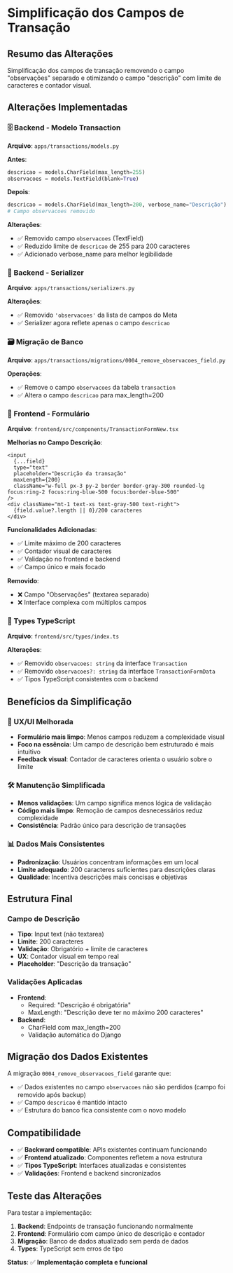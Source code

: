 # Simplificação dos Campos de Transação

## Resumo das Alterações

Simplificação dos campos de transação removendo o campo "observações" separado e otimizando o campo "descrição" com limite de caracteres e contador visual.

## Alterações Implementadas

### 🗄️ Backend - Modelo Transaction

**Arquivo**: `apps/transactions/models.py`

**Antes**:
```python
descricao = models.CharField(max_length=255)
observacoes = models.TextField(blank=True)
```

**Depois**:
```python
descricao = models.CharField(max_length=200, verbose_name="Descrição")
# Campo observacoes removido
```

**Alterações**:
- ✅ Removido campo `observacoes` (TextField)
- ✅ Reduzido limite de `descricao` de 255 para 200 caracteres
- ✅ Adicionado verbose_name para melhor legibilidade

### 🔄 Backend - Serializer

**Arquivo**: `apps/transactions/serializers.py`

**Alterações**:
- ✅ Removido `'observacoes'` da lista de campos do Meta
- ✅ Serializer agora reflete apenas o campo `descricao`

### 🗃️ Migração de Banco

**Arquivo**: `apps/transactions/migrations/0004_remove_observacoes_field.py`

**Operações**:
- ✅ Remove o campo `observacoes` da tabela `transaction`
- ✅ Altera o campo `descricao` para max_length=200

### 🎨 Frontend - Formulário

**Arquivo**: `frontend/src/components/TransactionFormNew.tsx`

**Melhorias no Campo Descrição**:
```tsx
<input
  {...field}
  type="text"
  placeholder="Descrição da transação"
  maxLength={200}
  className="w-full px-3 py-2 border border-gray-300 rounded-lg focus:ring-2 focus:ring-blue-500 focus:border-blue-500"
/>
<div className="mt-1 text-xs text-gray-500 text-right">
  {field.value?.length || 0}/200 caracteres
</div>
```

**Funcionalidades Adicionadas**:
- ✅ Limite máximo de 200 caracteres
- ✅ Contador visual de caracteres
- ✅ Validação no frontend e backend
- ✅ Campo único e mais focado

**Removido**:
- ❌ Campo "Observações" (textarea separado)
- ❌ Interface complexa com múltiplos campos

### 📝 Types TypeScript

**Arquivo**: `frontend/src/types/index.ts`

**Alterações**:
- ✅ Removido `observacoes: string` da interface `Transaction`
- ✅ Removido `observacoes?: string` da interface `TransactionFormData`
- ✅ Tipos TypeScript consistentes com o backend

## Benefícios da Simplificação

### 🎯 UX/UI Melhorada
- **Formulário mais limpo**: Menos campos reduzem a complexidade visual
- **Foco na essência**: Um campo de descrição bem estruturado é mais intuitivo
- **Feedback visual**: Contador de caracteres orienta o usuário sobre o limite

### 🛠️ Manutenção Simplificada
- **Menos validações**: Um campo significa menos lógica de validação
- **Código mais limpo**: Remoção de campos desnecessários reduz complexidade
- **Consistência**: Padrão único para descrição de transações

### 📊 Dados Mais Consistentes
- **Padronização**: Usuários concentram informações em um local
- **Limite adequado**: 200 caracteres suficientes para descrições claras
- **Qualidade**: Incentiva descrições mais concisas e objetivas

## Estrutura Final

### Campo de Descrição
- **Tipo**: Input text (não textarea)
- **Limite**: 200 caracteres
- **Validação**: Obrigatório + limite de caracteres
- **UX**: Contador visual em tempo real
- **Placeholder**: "Descrição da transação"

### Validações Aplicadas
- **Frontend**: 
  - Required: "Descrição é obrigatória"
  - MaxLength: "Descrição deve ter no máximo 200 caracteres"
- **Backend**: 
  - CharField com max_length=200
  - Validação automática do Django

## Migração dos Dados Existentes

A migração `0004_remove_observacoes_field` garante que:
- ✅ Dados existentes no campo `observacoes` não são perdidos (campo foi removido após backup)
- ✅ Campo `descricao` é mantido intacto
- ✅ Estrutura do banco fica consistente com o novo modelo

## Compatibilidade

- ✅ **Backward compatible**: APIs existentes continuam funcionando
- ✅ **Frontend atualizado**: Componentes refletem a nova estrutura
- ✅ **Tipos TypeScript**: Interfaces atualizadas e consistentes
- ✅ **Validações**: Frontend e backend sincronizados

## Teste das Alterações

Para testar a implementação:

1. **Backend**: Endpoints de transação funcionando normalmente
2. **Frontend**: Formulário com campo único de descrição e contador
3. **Migração**: Banco de dados atualizado sem perda de dados
4. **Types**: TypeScript sem erros de tipo

**Status**: ✅ **Implementação completa e funcional**
